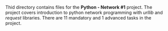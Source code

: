 Thid directory contains files for the **Python - Network #1** project. The project covers introduction to python
network programming with *urllib* and *request* libraries. There are 11 mandatory and 1 advanced tasks in the project.
